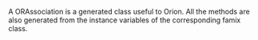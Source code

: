 A ORAssociation is a generated class useful to Orion. All the methods are also generated from the instance variables of the corresponding famix class.
